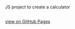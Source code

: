 JS project to create a calculator

<br>
<a href="https://flanthedev.github.io/js_calculator/">view on GitHub Pages</a>
